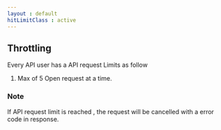 ```yaml
---
layout : default
hitLimitClass : active
---
```


Throttling
---
Every API user has a API request Limits as follow

1. Max of 5 Open request at a time.

### Note

If API request limit is reached , the request will be cancelled with a error code in response.
